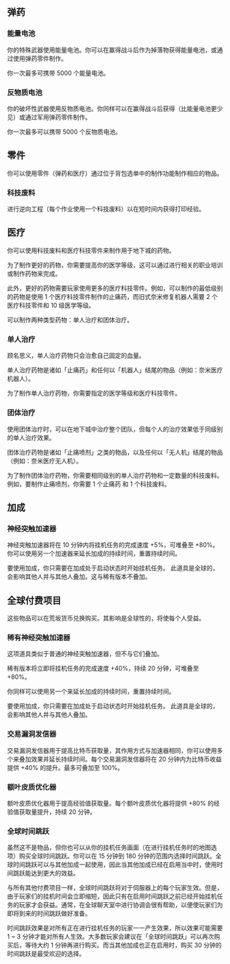 ## 弹药

### 能量电池 

你的特殊武器使用能量电池。你可以在赢得战斗后作为掉落物获得能量电池，或通过使用弹药零件制作。

你一次最多可携带 5000 个能量电池。

### 反物质电池 

你的破坏性武器使用反物质电池。你同样可以在赢得战斗后获得（比能量电池更少见）或通过军用弹药零件制作。

你一次最多可以携带 5000 个反物质电池。

## 零件  

你可以使用零件（弹药和医疗）通过位于背包选单中的制作功能制作相应的物品。


### 科技废料

进行逆向工程（每个作业使用一个科技废料）以在短时间内获得打印经验。

## 医疗  

你可以使用科技废料和医疗科技零件来制作用于地下城的药物。

为了制作更好的药物，你需要提高你的医学等级，这可以通过进行相关的职业培训或制作药物来完成。

此外，更好的药物需要玩家使用更多的医疗科技零件。例如，可以制作的最低级别的药物是使用 1 个医疗科技零件制作的止痛药，而旧式奈米修复机器人需要 2 个医疗科技零件和 10 级医学等级。

可以制作两种类型药物：单人治疗和团体治疗。

### 单人治疗  

顾名思义，单人治疗药物只会治愈自己固定的血量。

单人治疗药物是诸如「止痛药」和任何以「机器人」结尾的物品（例如：奈米医疗机器人）。

为了制作单人治疗药物，你需要指定的医学等级和医疗科技零件。

### 团体治疗  

使用团体治疗时，可以在地下城中治疗整个团队，但每个人的治疗效果低于同级别的单人治疗效果。

团体治疗药物是诸如「止痛喷剂」之类的物品，以及任何以「无人机」结尾的物品（例如：奈米医疗无人机）。

为了制作团体治疗药物，你需要相同级别的单人治疗药物和一定数量的科技废料。例如，要制作止痛喷剂，你需要 1 个止痛药 和 1 个科技废料。

## 加成

### 神经突触加速器

神经突触加速器将在 10 分钟内将挂机任务的完成速度 +5%，可堆叠至 +80%。你可以使用另一个加速器来延长加成的持续时间，重置持续时间。

要使用加成，你只需要在加成处于启动状态时开始挂机任务。
此道具是全球的，会影响其他人并与其他人叠加。这与稀有版本不叠加。

## 全球付费项目

这些物品可以在荒坂货币兑换购买。其影响是全球性的，将使每个人受益。

### 稀有神经突触加速器

这项道具类似于普通的神经突触加速器，但不与它们叠加。

稀有版本将立即将挂机任务的完成速度 +40%，持续 20 分钟，可堆叠至 +80%。

你同样可以使用另一个来延长加成的持续时间，重置持续时间。

要使用加成，你只需要在加成处于启动状态时开始挂机任务。
此道具是全球的，会影响其他人并与其他人叠加。



### 交易漏洞发信器

交易漏洞发信器用于提高比特币获取量，其作用方式与加速器相同，你可以使用多个来叠加效果并延长持续时间。每个交易漏洞发信器将在 20 分钟内为比特币收益提供 +40% 的提升。最多可叠加至 100%。

### 额叶皮质优化器

额叶皮质优化器用于提高经验值获取量。每个额叶皮质优化器将提供 +80% 的经验值获取量提升，持续 20 分钟。

### 全球时间跳跃

虽然这不是物品，但你也可以从你的挂机任务画面（在进行挂机任务时的地图选项）购买全球时间跳跃。你可以在 15 分钟到 180 分钟的范围内选择时间跳跃。全球时间跳跃可以与其他加成一起使用，因此当其他加成已经在启用当中时，使用时间跳跃能达到更大的效益。

与所有其他付费项目一样，全球时间跳跃将对于伺服器上的每个玩家生效。但是，由于玩家们的挂机时间会立即缩短，因此只有在启用时间跳跃之前已经开始挂机任务的玩家才会获益。通常，在全球聊天室中进行协调会很有帮助，以便使玩家们为即将到来的时间跳跃做好准备。

时间跳跃效果是对所有正在进行挂机任务的玩家一一产生效果，所以效果可能需要 1 ~ 3 分钟才能对所有人生效。大多数玩家会建议在「全球时间跳跃」可以再次购买后，等待大约 1 分钟再进行购买。而当其他加成也正在启用时，购买 30 分钟的时间跳跃是最受欢迎的选择。